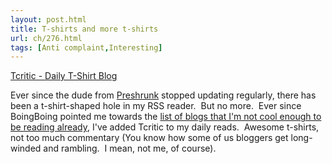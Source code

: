 ```yaml
---
layout: post.html
title: T-shirts and more t-shirts
url: ch/276.html
tags: [Anti complaint,Interesting]
---
```

[Tcritic - Daily T-Shirt Blog](http://tcritic.com/)

Ever since the dude from [Preshrunk](http://preshrunk.info/) stopped updating regularly, there has been a t-shirt-shaped hole in my RSS reader.  But no more.  Ever since BoingBoing pointed me towards the [list of blogs that I'm not cool enough to be reading already](http://www.boingboing.net/2006/12/04/great_list_of_undera.html), I've added Tcritic to my daily reads.  Awesome t-shirts, not too much commentary (You know how some of us bloggers get long-winded and rambling.  I mean, not me, of course).
